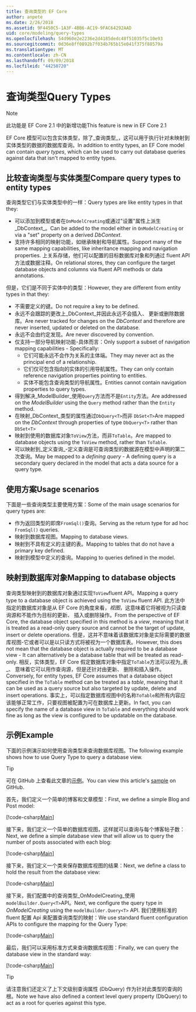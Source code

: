 ```yaml
---
title: 查询类型的 EF Core
author: anpete
ms.date: 2/26/2018
ms.assetid: 9F4450C5-1A3F-4BB6-AC19-9FAC64292AAD
uid: core/modeling/query-types
ms.openlocfilehash: 54d960e2e2236e2d4185dedc48f51035f5c10e93
ms.sourcegitcommit: 0d36e8ff0892b7f034b765b15e041f375f88579a
ms.translationtype: MT
ms.contentlocale: zh-CN
ms.lasthandoff: 09/09/2018
ms.locfileid: "44250720"
---
```

# <a name="query-types"></a><span data-ttu-id="637bb-102">查询类型</span><span class="sxs-lookup"><span data-stu-id="637bb-102">Query Types</span></span>
> [!NOTE]
> <span data-ttu-id="637bb-103">此功能是 EF Core 2.1 中的新增功能</span><span class="sxs-lookup"><span data-stu-id="637bb-103">This feature is new in EF Core 2.1</span></span>

<span data-ttu-id="637bb-104">EF Core 模型可以包含实体类型，除了_查询类型_，这可以用于执行针对未映射到实体类型的数据的数据库查询。</span><span class="sxs-lookup"><span data-stu-id="637bb-104">In addition to entity types, an EF Core model can contain _query types_, which can be used to carry out database queries against data that isn't mapped to entity types.</span></span>

## <a name="compare-query-types-to-entity-types"></a><span data-ttu-id="637bb-105">比较查询类型与实体类型</span><span class="sxs-lookup"><span data-stu-id="637bb-105">Compare query types to entity types</span></span>

<span data-ttu-id="637bb-106">查询类型它们与实体类型中的一样：</span><span class="sxs-lookup"><span data-stu-id="637bb-106">Query types are like entity types in that they:</span></span>

- <span data-ttu-id="637bb-107">可以添加到模型或者在`OnModelCreating`或通过"设置"属性上派生_DbContext_。</span><span class="sxs-lookup"><span data-stu-id="637bb-107">Can be added to the model either in `OnModelCreating` or via a "set" property on a derived _DbContext_.</span></span>
- <span data-ttu-id="637bb-108">支持许多相同的映射功能，如继承映射和导航属性。</span><span class="sxs-lookup"><span data-stu-id="637bb-108">Support many of the same mapping capabilities, like inheritance mapping and navigation properties.</span></span> <span data-ttu-id="637bb-109">上关系存储，他们可以配置的目标数据库对象和列通过 fluent API 方法或数据注释。</span><span class="sxs-lookup"><span data-stu-id="637bb-109">On relational stores, they can configure the target database objects and columns via fluent API methods or data annotations.</span></span>

<span data-ttu-id="637bb-110">但是，它们是不同于实体中的类型：</span><span class="sxs-lookup"><span data-stu-id="637bb-110">However, they are different from entity types in that they:</span></span>

- <span data-ttu-id="637bb-111">不需要定义的键。</span><span class="sxs-lookup"><span data-stu-id="637bb-111">Do not require a key to be defined.</span></span>
- <span data-ttu-id="637bb-112">永远不会跟踪的更改上_DbContext_并因此永远不会插入、 更新或删除数据库。</span><span class="sxs-lookup"><span data-stu-id="637bb-112">Are never tracked for changes on the _DbContext_ and therefore are never inserted, updated or deleted on the database.</span></span>
- <span data-ttu-id="637bb-113">永远不会由约定发现。</span><span class="sxs-lookup"><span data-stu-id="637bb-113">Are never discovered by convention.</span></span>
- <span data-ttu-id="637bb-114">仅支持一部分导航映射功能-具体而言：</span><span class="sxs-lookup"><span data-stu-id="637bb-114">Only support a subset of navigation mapping capabilities - Specifically:</span></span>
  - <span data-ttu-id="637bb-115">它们可能永远不会作为关系的主体端。</span><span class="sxs-lookup"><span data-stu-id="637bb-115">They may never act as the principal end of a relationship.</span></span>
  - <span data-ttu-id="637bb-116">它们仅可包含指向的实体的引用导航属性。</span><span class="sxs-lookup"><span data-stu-id="637bb-116">They can only contain reference navigation properties pointing to entities.</span></span>
  - <span data-ttu-id="637bb-117">实体不能包含查询类型的导航属性。</span><span class="sxs-lookup"><span data-stu-id="637bb-117">Entities cannot contain navigation properties to query types.</span></span>
- <span data-ttu-id="637bb-118">得到解决_ModelBuilder_使用`Query`方法而不是`Entity`方法。</span><span class="sxs-lookup"><span data-stu-id="637bb-118">Are addressed on the _ModelBuilder_ using the `Query` method rather than the `Entity` method.</span></span>
- <span data-ttu-id="637bb-119">在映射_DbContext_类型的属性通过`DbQuery<T>`而非 `DbSet<T>`</span><span class="sxs-lookup"><span data-stu-id="637bb-119">Are mapped on the _DbContext_ through properties of type `DbQuery<T>` rather than `DbSet<T>`</span></span>
- <span data-ttu-id="637bb-120">映射到使用的数据库对象`ToView`方法，而非`ToTable`。</span><span class="sxs-lookup"><span data-stu-id="637bb-120">Are mapped to database objects using the `ToView` method, rather than `ToTable`.</span></span>
- <span data-ttu-id="637bb-121">可以映射到_定义查询_-定义查询是可查询类型的数据源在模型中声明的第二次查询。</span><span class="sxs-lookup"><span data-stu-id="637bb-121">May be mapped to a _defining query_ - A defining query is a secondary query declared in the model that acts a data source for a query type.</span></span>

## <a name="usage-scenarios"></a><span data-ttu-id="637bb-122">使用方案</span><span class="sxs-lookup"><span data-stu-id="637bb-122">Usage scenarios</span></span>

<span data-ttu-id="637bb-123">下面是一些查询类型主要使用方案：</span><span class="sxs-lookup"><span data-stu-id="637bb-123">Some of the main usage scenarios for query types are:</span></span>

- <span data-ttu-id="637bb-124">作为返回类型的即席`FromSql()`查询。</span><span class="sxs-lookup"><span data-stu-id="637bb-124">Serving as the return type for ad hoc `FromSql()` queries.</span></span>
- <span data-ttu-id="637bb-125">映射到数据库视图。</span><span class="sxs-lookup"><span data-stu-id="637bb-125">Mapping to database views.</span></span>
- <span data-ttu-id="637bb-126">映射到不具有定义的主键的表。</span><span class="sxs-lookup"><span data-stu-id="637bb-126">Mapping to tables that do not have a primary key defined.</span></span>
- <span data-ttu-id="637bb-127">映射到模型中定义的查询。</span><span class="sxs-lookup"><span data-stu-id="637bb-127">Mapping to queries defined in the model.</span></span>

## <a name="mapping-to-database-objects"></a><span data-ttu-id="637bb-128">映射到数据库对象</span><span class="sxs-lookup"><span data-stu-id="637bb-128">Mapping to database objects</span></span>

<span data-ttu-id="637bb-129">查询类型映射到的数据库对象通过实现`ToView`fluent API。</span><span class="sxs-lookup"><span data-stu-id="637bb-129">Mapping a query type to a database object is achieved using the `ToView` fluent API.</span></span> <span data-ttu-id="637bb-130">此方法中指定的数据库对象是从 EF Core 的角度来看，_视图_，这意味着它将被视为只读查询源和不能作为目标的更新、 插入或删除操作。</span><span class="sxs-lookup"><span data-stu-id="637bb-130">From the perspective of EF Core, the database object specified in this method is a _view_, meaning that it is treated as a read-only query source and cannot be the target of update, insert or delete operations.</span></span> <span data-ttu-id="637bb-131">但是，这并不意味着该数据库对象是实际需要的数据库视图-它或者可以是以只读方式将被视为一个数据库表。</span><span class="sxs-lookup"><span data-stu-id="637bb-131">However, this does not mean that the database object is actually required to be a database view - It can alternatively be a database table that will be treated as read-only.</span></span> <span data-ttu-id="637bb-132">相反，实体类型，EF Core 假定数据库对象中指定`ToTable`方法可以视为_表_、 意味着它可以用作查询源，但是还针对由更新、 删除和插入操作。</span><span class="sxs-lookup"><span data-stu-id="637bb-132">Conversely, for entity types, EF Core assumes that a database object specified in the `ToTable` method can be treated as a _table_, meaning that it can be used as a query source but also targeted by update, delete and insert operations.</span></span> <span data-ttu-id="637bb-133">事实上，可以指定数据库视图中的名称`ToTable`和所有内容应该能够正常工作，只要视图被配置为可在数据库上更新。</span><span class="sxs-lookup"><span data-stu-id="637bb-133">In fact, you can specify the name of a database view in `ToTable` and everything should work fine as long as the view is configured to be updatable on the database.</span></span>

## <a name="example"></a><span data-ttu-id="637bb-134">示例</span><span class="sxs-lookup"><span data-stu-id="637bb-134">Example</span></span>

<span data-ttu-id="637bb-135">下面的示例演示如何使用查询类型来查询数据库视图。</span><span class="sxs-lookup"><span data-stu-id="637bb-135">The following example shows how to use Query Type to query a database view.</span></span>

> [!TIP]
> <span data-ttu-id="637bb-136">可在 GitHub 上查看此文章的[示例](https://github.com/aspnet/EntityFrameworkCore/tree/master/samples/QueryTypes)。</span><span class="sxs-lookup"><span data-stu-id="637bb-136">You can view this article's [sample](https://github.com/aspnet/EntityFrameworkCore/tree/master/samples/QueryTypes) on GitHub.</span></span>

<span data-ttu-id="637bb-137">首先，我们定义一个简单的博客和文章模型：</span><span class="sxs-lookup"><span data-stu-id="637bb-137">First, we define a simple Blog and Post model:</span></span>

[!code-csharp[Main](../../../efcore-repo/samples/QueryTypes/Program.cs#Entities)]

<span data-ttu-id="637bb-138">接下来，我们定义一个简单的数据库视图，这样就可以查询与每个博客帖子数：</span><span class="sxs-lookup"><span data-stu-id="637bb-138">Next, we define a simple database view that will allow us to query the number of posts associated with each blog:</span></span>

[!code-csharp[Main](../../../efcore-repo/samples/QueryTypes/Program.cs#View)]

<span data-ttu-id="637bb-139">接下来，我们定义一个类来保存数据库视图的结果：</span><span class="sxs-lookup"><span data-stu-id="637bb-139">Next, we define a class to hold the result from the database view:</span></span>

[!code-csharp[Main](../../../efcore-repo/samples/QueryTypes/Program.cs#QueryType)]

<span data-ttu-id="637bb-140">接下来，我们配置中的查询类型_OnModelCreating_使用`modelBuilder.Query<T>`API。</span><span class="sxs-lookup"><span data-stu-id="637bb-140">Next, we configure the query type in _OnModelCreating_ using the `modelBuilder.Query<T>` API.</span></span>
<span data-ttu-id="637bb-141">我们使用标准的 fluent 配置 Api 来配置查询类型的映射：</span><span class="sxs-lookup"><span data-stu-id="637bb-141">We use standard fluent configuration APIs to configure the mapping for the Query Type:</span></span>

[!code-csharp[Main](../../../efcore-repo/samples/QueryTypes/Program.cs#Configuration)]

<span data-ttu-id="637bb-142">最后，我们可以采用标准方式来查询数据库视图：</span><span class="sxs-lookup"><span data-stu-id="637bb-142">Finally, we can query the database view in the standard way:</span></span>

[!code-csharp[Main](../../../efcore-repo/samples/QueryTypes/Program.cs#Query)]

> [!TIP]
> <span data-ttu-id="637bb-143">请注意我们还定义了上下文级别查询属性 (DbQuery) 作为针对此类型的查询的根。</span><span class="sxs-lookup"><span data-stu-id="637bb-143">Note we have also defined a context level query property (DbQuery) to act as a root for queries against this type.</span></span>
